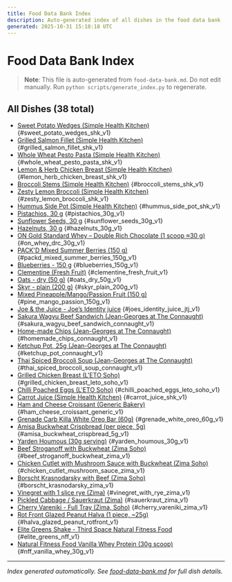 ```yaml
---
title: Food Data Bank Index
description: Auto-generated index of all dishes in the food data bank
generated: 2025-10-31 15:18:18 UTC
---
```


# Food Data Bank Index

> **Note**: This file is auto-generated from `food-data-bank.md`. Do not edit manually.
> Run `python scripts/generate_index.py` to regenerate.

<!-- #todo: Reorder dishes by category or venue for better organization -->

## All Dishes (38 total)

- [Sweet Potato Wedges (Simple Health Kitchen)](#sweet-potato-wedges-simple-health-kitchen) {#sweet_potato_wedges_shk_v1}
- [Grilled Salmon Fillet (Simple Health Kitchen)](#grilled-salmon-fillet-simple-health-kitchen) {#grilled_salmon_fillet_shk_v1}
- [Whole Wheat Pesto Pasta (Simple Health Kitchen)](#whole-wheat-pesto-pasta-simple-health-kitchen) {#whole_wheat_pesto_pasta_shk_v1}
- [Lemon & Herb Chicken Breast (Simple Health Kitchen)](#lemon-herb-chicken-breast-simple-health-kitchen) {#lemon_herb_chicken_breast_shk_v1}
- [Broccoli Stems (Simple Health Kitchen)](#broccoli-stems-simple-health-kitchen) {#broccoli_stems_shk_v1}
- [Zesty Lemon Broccoli (Simple Health Kitchen)](#zesty-lemon-broccoli-simple-health-kitchen) {#zesty_lemon_broccoli_shk_v1}
- [Hummus Side Pot (Simple Health Kitchen)](#hummus-side-pot-simple-health-kitchen) {#hummus_side_pot_shk_v1}
- [Pistachios, 30 g](#pistachios-30-g) {#pistachios_30g_v1}
- [Sunflower Seeds, 30 g](#sunflower-seeds-30-g) {#sunflower_seeds_30g_v1}
- [Hazelnuts, 30 g](#hazelnuts-30-g) {#hazelnuts_30g_v1}
- [ON Gold Standard Whey – Double Rich Chocolate (1 scoop ≈30 g)](#on-gold-standard-whey-double-rich-chocolate-1-scoop-30-g) {#on_whey_drc_30g_v1}
- [PACK'D Mixed Summer Berries (150 g)](#packd-mixed-summer-berries-150-g) {#packd_mixed_summer_berries_150g_v1}
- [Blueberries - 150 g](#blueberries-150-g) {#blueberries_150g_v1}
- [Clementine (Fresh Fruit)](#clementine-fresh-fruit) {#clementine_fresh_fruit_v1}
- [Oats - dry (50 g)](#oats-dry-50-g) {#oats_dry_50g_v1}
- [Skyr - plain (200 g)](#skyr-plain-200-g) {#skyr_plain_200g_v1}
- [Mixed Pineapple/Mango/Passion Fruit (150 g)](#mixed-pineapplemangopassion-fruit-150-g) {#pine_mango_passion_150g_v1}
- [Joe & the Juice - Joe’s Identity juice](#joe-the-juice-joes-identity-juice) {#joes_identity_juice_jtj_v1}
- [Sakura Wagyu Beef Sandwich (Jean-Georges at The Connaught)](#sakura-wagyu-beef-sandwich-jean-georges-at-the-connaught) {#sakura_wagyu_beef_sandwich_connaught_v1}
- [Home-made Chips (Jean-Georges at The Connaught)](#home-made-chips-jean-georges-at-the-connaught) {#homemade_chips_connaught_v1}
- [Ketchup Pot, 25g (Jean-Georges at The Connaught)](#ketchup-pot-25g-jean-georges-at-the-connaught) {#ketchup_pot_connaught_v1}
- [Thai Spiced Broccoli Soup (Jean-Georges at The Connaught)](#thai-spiced-broccoli-soup-jean-georges-at-the-connaught) {#thai_spiced_broccoli_soup_connaught_v1}
- [Grilled Chicken Breast (L'ETO Soho)](#grilled-chicken-breast-leto-soho) {#grilled_chicken_breast_leto_soho_v1}
- [Chilli Poached Eggs (L'ETO Soho)](#chilli-poached-eggs-leto-soho) {#chilli_poached_eggs_leto_soho_v1}
- [Carrot Juice (Simple Health Kitchen)](#carrot-juice-simple-health-kitchen) {#carrot_juice_shk_v1}
- [Ham and Cheese Croissant (Generic Bakery)](#ham-and-cheese-croissant-generic-bakery) {#ham_cheese_croissant_generic_v1}
- [Grenade Carb Killa White Oreo Bar (60g)](#grenade-carb-killa-white-oreo-bar-60g) {#grenade_white_oreo_60g_v1}
- [Amisa Buckwheat Crispbread (per piece, 5g)](#amisa-buckwheat-crispbread-per-piece-5g) {#amisa_buckwheat_crispbread_5g_v1}
- [Yarden Houmous (30g serving)](#yarden-houmous-30g-serving) {#yarden_houmous_30g_v1}
- [Beef Stroganoff with Buckwheat (Zima Soho)](#beef-stroganoff-with-buckwheat-zima-soho) {#beef_stroganoff_buckwheat_zima_v1}
- [Chicken Cutlet with Mushroom Sauce with Buckwheat (Zima Soho)](#chicken-cutlet-with-mushroom-sauce-with-buckwheat-zima-soho) {#chicken_cutlet_mushroom_sauce_zima_v1}
- [Borscht Krasnodarsky with Beef (Zima Soho)](#borscht-krasnodarsky-with-beef-zima-soho) {#borscht_krasnodarsky_zima_v1}
- [Vinegret with 1 slice rye (Zima)](#vinegret-with-1-slice-rye-zima) {#vinegret_with_rye_zima_v1}
- [Pickled Cabbage / Sauerkraut (Zima)](#pickled-cabbage-sauerkraut-zima) {#sauerkraut_zima_v1}
- [Cherry Vareniki - Full Tray (Zima, Soho)](#cherry-vareniki-full-tray-zima-soho) {#cherry_vareniki_zima_v1}
- [Rot Front Glazed Peanut Halva (1 piece, ~25g)](#rot-front-glazed-peanut-halva-1-piece-25g) {#halva_glazed_peanut_rotfront_v1}
- [Elite Greens Shake - Third Space Natural Fitness Food](#elite-greens-shake-third-space-natural-fitness-food) {#elite_greens_nff_v1}
- [Natural Fitness Food Vanilla Whey Protein (30g scoop)](#natural-fitness-food-vanilla-whey-protein-30g-scoop) {#nff_vanilla_whey_30g_v1}

---

*Index generated automatically. See [food-data-bank.md](./food-data-bank.md) for full dish details.*

